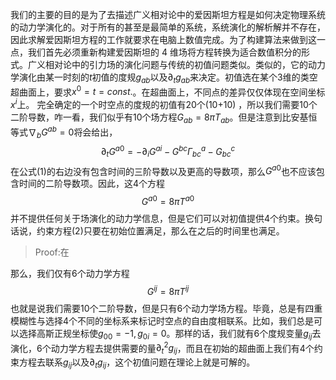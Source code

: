 我们的主要的目的是为了去描述广义相对论中的爱因斯坦方程是如何决定物理系统的动力学演化的。对于所有的甚至是最简单的系统，系统演化的解析解并不存在，因此求解爱因斯坦方程的工作就要求在电脑上数值完成。为了构建算法来做到这一点，我们首先必须重新构建爱因斯坦的 4 维场将方程转换为适合数值积分的形式。广义相对论中的引力场的演化问题与传统的初值问题类似。类似的，它的动力学演化由某一时刻的$t$初值的度规$g_{ab}$以及$\partial_{t}g_{ab}$来决定。初值选在某个3维的类空超曲面上，要求$x^0=t=const.$。在超曲面上，不同点的差异仅仅体现在空间坐标$x^i$上。
完全确定的一个时空点的度规的初值有20个(10+10) ，所以我们需要10个二阶导数，咋一看，我们似乎有10个场方程$G_{ab}=8\pi T_{ab}$。但是注意到比安基恒等式$\nabla_{b}G^{ab}=0$将会给出，
$$
\partial_tG^{a0}=-\partial_iG^{ai}-G^{bc}\Gamma^a_{bc}-G^{c}_{bc}\tag{1}
$$
在公式(1)的右边没有包含时间的三阶导数以及更高的导数项，那么$G^{a0}$也不应该包含时间的二阶导数项。因此，这4个方程
$$
G^{a0}=8\pi T^{a0}\tag{2}
$$
并不提供任何关于场演化的动力学信息，但是它们可以对初值提供4个约束。换句话说，约束方程(2)只要在初始位置满足，那么在之后的时间里也满足。
>Proof:在

那么，我们仅有6个动力学方程
$$
G^{ij}=8\pi T^{ij}\tag{3}
$$
也就是说我们需要10个二阶导数，但是只有6个动力学场方程。毕竟，总是有四重模糊性与选择4个不同的坐标系来标记时空点的自由度相联系。比如，我们总是可以选择高斯正规坐标使$g_{00}=-1,g_{0i}=0$。那样的话，我们就有6个度规变量$g_{ij}$去演化，6个动力学方程去提供需要的量$\partial^2_tg_{ij}$，而且在初始的超曲面上我们有4个约束方程去联系$g_{ij}$以及$\partial_tg_{ij}$，这个初值问题在理论上就是可解的。
<!--stackedit_data:
eyJoaXN0b3J5IjpbLTEwMzczODk1MDYsNDQxMTQ4NzI5LC0xMj
I0MTU3ODQ4LC0xMTYwNTE0ODg4XX0=
-->